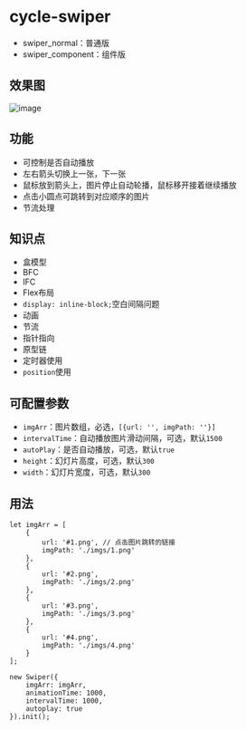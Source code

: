 # cycle-swiper
- swiper_normal：普通版
- swiper_component：组件版

## 效果图
![image](https://user-images.githubusercontent.com/18660671/162598923-509789de-e62a-4f09-a1f9-c965e752fad6.png)

## 功能

* 可控制是否自动播放
* 左右箭头切换上一张，下一张
* 鼠标放到箭头上，图片停止自动轮播，鼠标移开接着继续播放
* 点击小圆点可跳转到对应顺序的图片
* 节流处理

## 知识点
- 盒模型
- BFC
- IFC
- Flex布局
- `display: inline-block;`空白间隔问题
- 动画
- 节流
- 指针指向
- 原型链
- 定时器使用
- `position`使用

## 可配置参数
- `imgArr`：图片数组，必选，`[{url: '', imgPath: ''}]`
- `intervalTime`：自动播放图片滑动间隔，可选，默认`1500`
- `autoPlay`：是否自动播放，可选，默认`true`
- `height`：幻灯片高度，可选，默认`300`
- `width`：幻灯片宽度，可选，默认`300`

## 用法
```
let imgArr = [
    {
        url: '#1.png', // 点击图片跳转的链接
        imgPath: './imgs/1.png'
    },
    {
        url: '#2.png',
        imgPath: './imgs/2.png'
    },
    {
        url: '#3.png',
        imgPath: './imgs/3.png'
    },
    {
        url: '#4.png',
        imgPath: './imgs/4.png'
    }
];

new Swiper({
    imgArr: imgArr,
    animationTime: 1000,
    intervalTime: 1000,
    autoplay: true
}).init();
```

